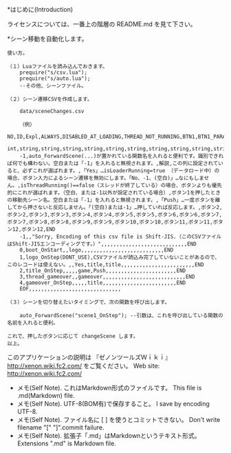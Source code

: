 ﻿*はじめに(Introduction)

ライセンスについては、一番上の階層の README.md を見て下さい。


*シーン移動を自動化します。

	使い方。

	（１）Luaファイルを読み込んでおきます。
		prequire("s/csv.lua");
		prequire("s/auto.lua");
		--その他、シーンファイル。

	（２）シーン遷移CSVを作成します。

		data/sceneChanges.csv

		（例）
		NO,ID,Expl,ALWAYS,DISABLED_AT_LOADING,THREAD_NOT_RUNNING,BTN1,BTN1_PARAM,BTN2,BTN2_PARAM,BTN3,BTN3_PARAM,BTN4,BTN4_PARAM,BTN5,BTN5_PARAM,BTN6,BTN6_PARAM,BTN7,BTN7_PARAM,BTN8,BTN8_PARAM,BTN9,BTN_PARAM,BTN10,BTN10_PARAM,BTN11,BTN11_PARAM,BTN12,BTN12_PARAM,END
		int,string,string,string,string,string,string,string,string,string,string,string,string,string,string,string,string,string,string,string,string,string,string,string,string,string,string,string,string,string,END
		-1,auto_ForwardScene(...)が置かれている関数名を入れると便利です。識別できれば何でも構わない。空白または「-1」を入れると無視されます。,解説,この列に設定されていると、必ずこれが選ばれます。,「Yes」…isLoaderRunning=true （データロード中）の場合、ボタン入力によるシーン遷移を無効にします。「No、-1、(空白)」…なにもしません。,isThreadRunning()==false（スレッドが終了している）の場合、ボタンよりも優先的にこれが選ばれます。（空白、または-1以外が設定されている場合）,ボタン1を押したときの移動先シーン名。空白または「-1」を入れると無視されます。,「Push」…一度ボタンを離してから押さないと反応しません。「(空白)または-1」…押していれば反応します。,ボタン2,ボタン2,ボタン3,ボタン3,ボタン4,ボタン4,ボタン5,ボタン5,ボタン6,ボタン6,ボタン7,ボタン7,ボタン8,ボタン8,ボタン9,ボタン9,ボタン10,ボタン10,ボタン11,ボタン11,ボタン12,ボタン12,END
		-1,,"Sorry, Encoding of this csv file is Shift-JIS.（このCSVファイルはShift-JISエンコーディングです。）",,,,,,,,,,,,,,,,,,,,,,,,,,,,END
		0,boot_OnStart,,logo,,,,,,,,,,,,,,,,,,,,,,,,,,,END
		1,logo_OnStep(DONT_USE),CSVファイルが読込み完了していないことがあるので、このレコードは使えない。,,Yes,title,title,,,,,,,,,,,,,,,,,,,,,,,,END
		2,title_OnStep,,,,,game,Push,,,,,,,,,,,,,,,,,,,,,,,END
		3,thread_gameover,,gameover,,,,,,,,,,,,,,,,,,,,,,,,,,,END
		4,gameover_OnStep,,,,,title,,,,,,,,,,,,,,,,,,,,,,,,END
		EOF,,,,,,,,,,,,,,,,,,,,,,,,,,,,,,

	（３）シーンを切り替えたいタイミングで、次の関数を呼び出します。

		auto_ForwardScene("scene1_OnStep");	--引数は、これを呼び出している関数の名前を入れると便利。

	これで、押したボタンに応じて changeScene します。
	以上。






このアプリケーションの説明は 『ゼノンツールズＷｉｋｉ』 http://xenon.wiki.fc2.com/ をご覧ください。
Web site: http://xenon.wiki.fc2.com/

* メモ(Self Note). これはMarkdown形式のファイルです。 This file is .md(Markdown) file.
* メモ(Self Note). UTF-8(BOM有)で保存すること。 I save by encoding UTF-8.
* メモ(Self Note). ファイル名に [ ] を使うとコミットできない。 Don't write filename "[" "]".commit failure.
* メモ(Self Note). 拡張子「.md」はMarkdownというテキスト形式。 Extensions ".md" is Markdown file.
